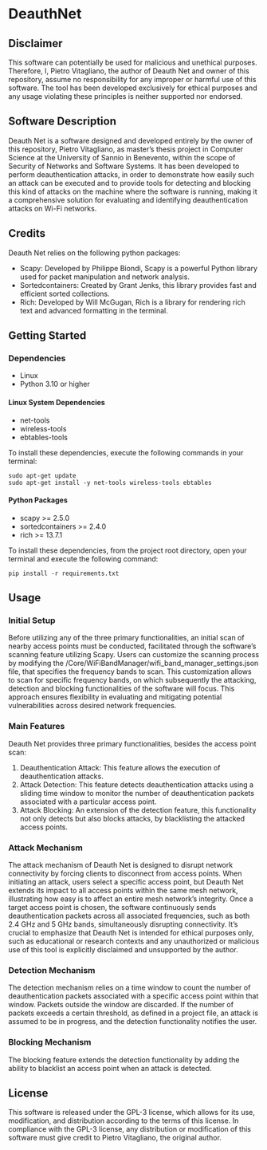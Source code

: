 # DeauthNet

## Disclaimer
This software can potentially be used for malicious and unethical purposes. Therefore, I, Pietro Vitagliano, the author of Deauth Net and owner of this repository, assume no responsibility for any improper or harmful use of this software. The tool has been developed exclusively for ethical purposes and any usage violating these principles is neither supported nor endorsed.

## Software Description
Deauth Net is a software designed and developed entirely by the owner of this repository, Pietro Vitagliano, as master’s thesis project in Computer Science at the University of Sannio in Benevento, within the scope of Security of Networks and Software Systems. It has been developed to perform deauthentication attacks, in order to demonstrate how easily such an attack can be executed and to provide tools for detecting and blocking this kind of attacks on the machine where the software is running, making it a comprehensive solution for evaluating and identifying deauthentication attacks on Wi-Fi networks.

## Credits
Deauth Net relies on the following python packages:
-	Scapy: Developed by Philippe Biondi, Scapy is a powerful Python library used for packet manipulation and network analysis.
-	Sortedcontainers: Created by Grant Jenks, this library provides fast and efficient sorted collections.
-	Rich: Developed by Will McGugan, Rich is a library for rendering rich text and advanced formatting in the terminal.

## Getting Started
### Dependencies
-	Linux
-	Python 3.10 or higher

#### Linux System Dependencies
-	net-tools
-	wireless-tools
-	ebtables-tools

To install these dependencies, execute the following commands in your terminal:

	sudo apt-get update
	sudo apt-get install -y net-tools wireless-tools ebtables

#### Python Packages
-	scapy >= 2.5.0
-	sortedcontainers >= 2.4.0
-	rich >= 13.7.1

To install these dependencies, from the project root directory, open your terminal and execute the following command:

	pip install -r requirements.txt

## Usage
### Initial Setup
Before utilizing any of the three primary functionalities, an initial scan of nearby access points must be conducted, facilitated through the software’s scanning feature utilizing Scapy. Users can customize the scanning process by modifying the /Core/WiFiBandManager/wifi_band_manager_settings.json file, that specifies the frequency bands to scan. This customization allows to scan for specific frequency bands, on which subsequently the attacking, detection and blocking functionalities of the software will focus. This approach ensures flexibility in evaluating and mitigating potential vulnerabilities across desired network frequencies.

### Main Features
Deauth Net provides three primary functionalities, besides the access point scan:
1.	Deauthentication Attack: This feature allows the execution of deauthentication attacks.
2.	Attack Detection: This feature detects deauthentication attacks using a sliding time window to monitor the number of deauthentication packets associated with a particular access point.
3.	Attack Blocking: An extension of the detection feature, this functionality not only detects but also blocks attacks, by blacklisting the attacked access points.

### Attack Mechanism
The attack mechanism of Deauth Net is designed to disrupt network connectivity by forcing clients to disconnect from access points. When initiating an attack, users select a specific access point, but Deauth Net extends its impact to all access points within the same mesh network, illustrating how easy is to affect an entire mesh network’s integrity. Once a target access point is chosen, the software continuously sends deauthentication packets across all associated frequencies, such as both 2.4 GHz and 5 GHz bands, simultaneously disrupting connectivity. It’s crucial to emphasize that Deauth Net is intended for ethical purposes only, such as educational or research contexts and any unauthorized or malicious use of this tool is explicitly disclaimed and unsupported by the author.

### Detection Mechanism
The detection mechanism relies on a time window to count the number of deauthentication packets associated with a specific access point within that window. Packets outside the window are discarded. If the number of packets exceeds a certain threshold, as defined in a project file, an attack is assumed to be in progress, and the detection functionality notifies the user.

### Blocking Mechanism
The blocking feature extends the detection functionality by adding the ability to blacklist an access point when an attack is detected.

## License
This software is released under the GPL-3 license, which allows for its use, modification, and distribution according to the terms of this license. In compliance with the GPL-3 license, any distribution or modification of this software must give credit to Pietro Vitagliano, the original author.
